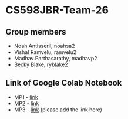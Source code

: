 # CS598JBR-Team-26

## Group members
- Noah Antisseril, noahsa2
- Vishal Ramvelu, ramvelu2
- Madhav Parthasarathy, madhavp2
- Becky Blake, ryblake2

## Link of Google Colab Notebook
- MP1 - [link](https://colab.research.google.com/drive/12hIVIYQ94-pJX2qGWTv6u6FeT9v3j307?usp=sharing)
- MP2 - [link](https://colab.research.google.com/drive/1bSs5T8b59rZQZAuaw4SJMidN2Mx_i4o3)
- MP3 - [link](URL) (please add the link here)
